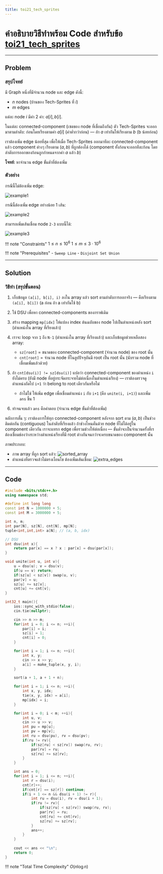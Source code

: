```yaml
---
title: toi21_tech_sprites
---
```

# คำอธิบายวิธีทำพร้อม Code สำหรับข้อ  [toi21\_tech\_sprites](https://otog.in.th/problem/1086)

---

## Problem

### สรุปโจทย์

มี Graph หนึ่งที่มีจำนวน node และ edge ดังนี้:

* $n$ nodes (บ้านของ Tech-Sprites ที่ $i$)
* $m$ edges

แต่ละ node $i$ มีค่า 2 ค่า: $a[i], b[i]$.

ในแต่ละ connected-component (เซตของ node ที่เชื่อมถึงกัน) ตัว Tech-Sprites จะออกมาตามลำดับ: ก่อนโดยเรียงตามค่า $a[i]$ (ค่าต่ำกว่าก่อน) — ถ้า $a$ เท่ากันให้เรียงตาม $b$ (b น้อยก่อน)

เราต้องเพิ่ม edge น้อยที่สุด เพื่อให้เมื่อ Tech-Sprites ออกมาทีละ connected-component แล้ว component ต่างๆ เรียงตาม $(a,b)$ ที่ถูกต้องได้ (component ทั้งก้อนจะออกทีละก้อน โดยลำดับการออกของก้อนถูกกำหนดจากค่า $a$ แล้ว $b$)

**โจทย์:** หาจำนวน edge ขั้นต่ำที่ต้องเพิ่ม

### ตัวอย่าง

กรณีนี้ไม่ต้องเพิ่ม edge:

![example1](https://i.ibb.co/pBWmjjxd/Screenshot-2025-05-27-170133.png)

กรณีนี้ต้องเพิ่ม edge อย่างน้อย 1 เส้น:

![example2](https://i.ibb.co/0jwbYVYB/Screenshot-2025-05-27-170725.png)

สามารถเพิ่มเส้นเชื่อม node `2-3` แบบนี้ได้:

![example3](https://i.ibb.co/rKb6Gbh7/Screenshot-2025-05-27-171026.png)

!!! note "Constraints"
    $1 \le n \le 10^6$
    $1 \le m \le 3\cdot 10^6$
  
!!! note "Prerequisites"
    - `Sweep Line`
    - `Disjoint Set Union`

---

## Solution

### วิธีทำ (สรุปขั้นตอน)

1. เก็บข้อมูล `(a[i], b[i], i)` ลงใน array แล้ว sort ตามลำดับการออกจริง — คือเรียงตาม `(a[i], b[i])` (a ก่อน ถ้า a เท่ากันใช้ b)
2. ใช้ DSU เพื่อหา connected-components ของกราฟเดิม
3. สร้าง mapping `mp[idx]` ให้แปลง index ต้นฉบับของ node ไปเป็นตำแหน่งหลัง sort (ตำแหน่งใน array ที่เรียงแล้ว)
4. เราจะ loop จาก `1` ถึง `N-1` (ตำแหน่งใน array ที่เรียงแล้ว) และเก็บข้อมูลช่วยเหลือสอง array:
   * `sz[root]` = ขนาดของ connected-component (จำนวน node) ของ root นั้น
   * `cnt[root]` = จำนวน node ที่ในลูปปัจจุบันมี root เป็น root นั้น (นับรวม node ที่เชื่อมเพิ่มแล้วด้วย)
5. ถ้า `cnt[dsu(i)] != sz[dsu(i)]` แปลว่า connected-component ของตำแหน่ง `i` ยังไม่ครบ (ยังมี node ที่อยู่กระจัดกระจายไม่ต่อเนื่องในตำแหน่งเรียง) — เราต้องตรวจดูตำแหน่งถัดไป `i+1` ว่า belong to root เดียวกันหรือไม่

   * ถ้าไม่ใช่ ให้เพิ่ม edge เพื่อเชื่อมตำแหน่ง `i` กับ `i+1` (คือ `unite(i, i+1)`) และเพิ่ม `ans` ขึ้น 1
6. ทำจนจบแล้ว `ans` คือคำตอบ (จำนวน edge ขั้นต่ำที่ต้องเพิ่ม)

หลักการสั้น ๆ: เราต้องการให้ทุก connected-component หลังจาก sort ตาม $(a,b)$ เป็นช่วงติดต่อกัน (contiguous) ในลำดับที่เรียงแล้ว ถ้าช่วงไหนคั่นด้วย node ที่ไม่ได้อยู่ใน component เดียวกัน เราจะแทรก edge เพื่อรวมช่วงให้ต่อเนื่อง — ขั้นต่ำจะเป็นจำนวนครั้งที่เรต้องเชื่อมช่องว่างระหว่างตำแหน่งเรียงที่มี root ต่างกันจนกว่าจะครบขนาดของ component นั้น

ภาพประกอบ:

* ภาพ array ที่ถูก sort แล้ว:
  ![sorted\_array](https://i.ibb.co/nsX3kZ1B/Screenshot-2025-05-27-172956.png)
* ตำแหน่งที่ตรวจแล้วไม่ตรงเงื่อนไข ต้องเพิ่มเส้นเชื่อม:
  ![extra\_edges](https://i.ibb.co/1fn0K1wq/Screenshot-2025-05-27-174405.png)

---

## Code

```cpp title="toi21_tech_sprites"
#include <bits/stdc++.h>
using namespace std;

#define int long long
const int N = 1000000 + 5;
const int M = 3000000 + 5;

int n, m;
int par[N], sz[N], cnt[N], mp[N];
tuple<int,int,int> a[N]; // (a, b, idx)

// DSU
int dsu(int x){
    return par[x] == x ? x : par[x] = dsu(par[x]);
}

void unite(int u, int v){
    u = dsu(u); v = dsu(v);
    if(u == v) return;
    if(sz[u] < sz[v]) swap(u, v);
    par[v] = u;
    sz[u] += sz[v];
    cnt[u] += cnt[v];
}

int32_t main(){
    ios::sync_with_stdio(false);
    cin.tie(nullptr);

    cin >> n >> m;
    for(int i = 0; i <= n; ++i){
        par[i] = i;
        sz[i] = 1;
        cnt[i] = 0;
    }

    for(int i = 1; i <= n; ++i){
        int x, y;
        cin >> x >> y;
        a[i] = make_tuple(x, y, i);
    }

    sort(a + 1, a + 1 + n);

    for(int i = 1; i <= n; ++i){
        int x, y, idx;
        tie(x, y, idx) = a[i];
        mp[idx] = i;
    }

    for(int i = 0; i < m; ++i){
        int u, v;
        cin >> u >> v;
        int pu = mp[u];
        int pv = mp[v];
        int ru = dsu(pu), rv = dsu(pv);
        if(ru != rv){
            if(sz[ru] < sz[rv]) swap(ru, rv);
            par[rv] = ru;
            sz[ru] += sz[rv];
        }
    }

    int ans = 0;
    for(int i = 1; i <= n; ++i){
        int r = dsu(i);
        cnt[r]++;
        if(cnt[r] == sz[r]) continue;
        if(i + 1 <= n && dsu(i + 1) != r){
            int ru = dsu(i), rv = dsu(i + 1);
            if(ru != rv){
                if(sz[ru] < sz[rv]) swap(ru, rv);
                par[rv] = ru;
                cnt[ru] += cnt[rv];
                sz[ru] += sz[rv];
            }
            ans++;
        }
    }
    
    cout << ans << "\n";
    return 0;
}
```

!!! note "Total Time Complexity"
    $O(n\log n)$
